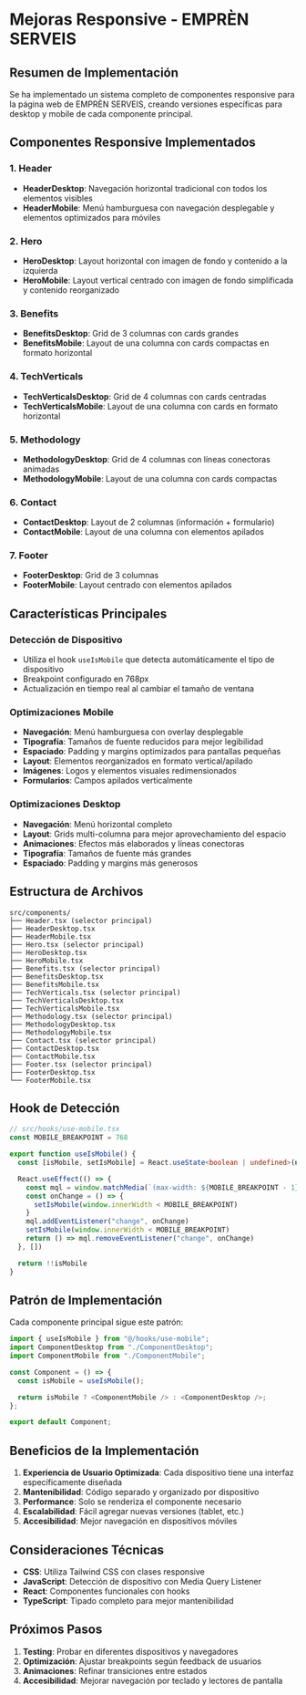 # Mejoras Responsive - EMPRÈN SERVEIS

## Resumen de Implementación

Se ha implementado un sistema completo de componentes responsive para la página web de EMPRÈN SERVEIS, creando versiones específicas para desktop y mobile de cada componente principal.

## Componentes Responsive Implementados

### 1. Header
- **HeaderDesktop**: Navegación horizontal tradicional con todos los elementos visibles
- **HeaderMobile**: Menú hamburguesa con navegación desplegable y elementos optimizados para móviles

### 2. Hero
- **HeroDesktop**: Layout horizontal con imagen de fondo y contenido a la izquierda
- **HeroMobile**: Layout vertical centrado con imagen de fondo simplificada y contenido reorganizado

### 3. Benefits
- **BenefitsDesktop**: Grid de 3 columnas con cards grandes
- **BenefitsMobile**: Layout de una columna con cards compactas en formato horizontal

### 4. TechVerticals
- **TechVerticalsDesktop**: Grid de 4 columnas con cards centradas
- **TechVerticalsMobile**: Layout de una columna con cards en formato horizontal

### 5. Methodology
- **MethodologyDesktop**: Grid de 4 columnas con líneas conectoras animadas
- **MethodologyMobile**: Layout de una columna con cards compactas

### 6. Contact
- **ContactDesktop**: Layout de 2 columnas (información + formulario)
- **ContactMobile**: Layout de una columna con elementos apilados

### 7. Footer
- **FooterDesktop**: Grid de 3 columnas
- **FooterMobile**: Layout centrado con elementos apilados

## Características Principales

### Detección de Dispositivo
- Utiliza el hook `useIsMobile` que detecta automáticamente el tipo de dispositivo
- Breakpoint configurado en 768px
- Actualización en tiempo real al cambiar el tamaño de ventana

### Optimizaciones Mobile
- **Navegación**: Menú hamburguesa con overlay desplegable
- **Tipografía**: Tamaños de fuente reducidos para mejor legibilidad
- **Espaciado**: Padding y margins optimizados para pantallas pequeñas
- **Layout**: Elementos reorganizados en formato vertical/apilado
- **Imágenes**: Logos y elementos visuales redimensionados
- **Formularios**: Campos apilados verticalmente

### Optimizaciones Desktop
- **Navegación**: Menú horizontal completo
- **Layout**: Grids multi-columna para mejor aprovechamiento del espacio
- **Animaciones**: Efectos más elaborados y líneas conectoras
- **Tipografía**: Tamaños de fuente más grandes
- **Espaciado**: Padding y margins más generosos

## Estructura de Archivos

```
src/components/
├── Header.tsx (selector principal)
├── HeaderDesktop.tsx
├── HeaderMobile.tsx
├── Hero.tsx (selector principal)
├── HeroDesktop.tsx
├── HeroMobile.tsx
├── Benefits.tsx (selector principal)
├── BenefitsDesktop.tsx
├── BenefitsMobile.tsx
├── TechVerticals.tsx (selector principal)
├── TechVerticalsDesktop.tsx
├── TechVerticalsMobile.tsx
├── Methodology.tsx (selector principal)
├── MethodologyDesktop.tsx
├── MethodologyMobile.tsx
├── Contact.tsx (selector principal)
├── ContactDesktop.tsx
├── ContactMobile.tsx
├── Footer.tsx (selector principal)
├── FooterDesktop.tsx
└── FooterMobile.tsx
```

## Hook de Detección

```typescript
// src/hooks/use-mobile.tsx
const MOBILE_BREAKPOINT = 768

export function useIsMobile() {
  const [isMobile, setIsMobile] = React.useState<boolean | undefined>(undefined)

  React.useEffect(() => {
    const mql = window.matchMedia(`(max-width: ${MOBILE_BREAKPOINT - 1}px)`)
    const onChange = () => {
      setIsMobile(window.innerWidth < MOBILE_BREAKPOINT)
    }
    mql.addEventListener("change", onChange)
    setIsMobile(window.innerWidth < MOBILE_BREAKPOINT)
    return () => mql.removeEventListener("change", onChange)
  }, [])

  return !!isMobile
}
```

## Patrón de Implementación

Cada componente principal sigue este patrón:

```typescript
import { useIsMobile } from "@/hooks/use-mobile";
import ComponentDesktop from "./ComponentDesktop";
import ComponentMobile from "./ComponentMobile";

const Component = () => {
  const isMobile = useIsMobile();

  return isMobile ? <ComponentMobile /> : <ComponentDesktop />;
};

export default Component;
```

## Beneficios de la Implementación

1. **Experiencia de Usuario Optimizada**: Cada dispositivo tiene una interfaz específicamente diseñada
2. **Mantenibilidad**: Código separado y organizado por dispositivo
3. **Performance**: Solo se renderiza el componente necesario
4. **Escalabilidad**: Fácil agregar nuevas versiones (tablet, etc.)
5. **Accesibilidad**: Mejor navegación en dispositivos móviles

## Consideraciones Técnicas

- **CSS**: Utiliza Tailwind CSS con clases responsive
- **JavaScript**: Detección de dispositivo con Media Query Listener
- **React**: Componentes funcionales con hooks
- **TypeScript**: Tipado completo para mejor mantenibilidad

## Próximos Pasos

1. **Testing**: Probar en diferentes dispositivos y navegadores
2. **Optimización**: Ajustar breakpoints según feedback de usuarios
3. **Animaciones**: Refinar transiciones entre estados
4. **Accesibilidad**: Mejorar navegación por teclado y lectores de pantalla 